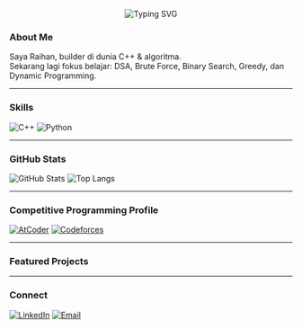 <p align="center">
  <img src="https://readme-typing-svg.demolab.com?font=Fira%20Code&lines=Hi+I%27m+Raihan.;Competitive+Programmer+%26+Learner.;Welcome+to+my+GitHub!;&center=true&width=500&height=100" alt="Typing SVG" />
</p>

###  About Me
Saya Raihan, builder di dunia C++ & algoritma.  
Sekarang lagi fokus belajar: DSA, Brute Force, Binary Search, Greedy, dan Dynamic Programming.

---

###  Skills
![C++](https://img.shields.io/badge/-C++-00599C?style=flat-square&logo=c%2B%2B&logoColor=white)
![Python](https://img.shields.io/badge/-Python-3776AB?style=flat-square&logo=python&logoColor=white)

---

###  GitHub Stats
![GitHub Stats](https://github-readme-stats.vercel.app/api?username=R4ymondback&show_icons=true&theme=tokyonight&count_private=true)
![Top Langs](https://github-readme-stats.vercel.app/api/top-langs/?username=R4ymondback&layout=compact&theme=tokyonight)

---

###  Competitive Programming Profile
[![AtCoder](https://badgen.org/img/atcoder/R4ymondback/rating?label=AtCoder&color=purple)](https://atcoder.jp/users/RE3)
[![Codeforces](https://codeforces-readme-stats.vercel.app/api/card?username=R4ymondback)](https://codeforces.com/profile/RE3)

---

###  Featured Projects

---

###  Connect
[![LinkedIn](https://img.shields.io/badge/LinkedIn-0A66C2?logo=linkedin&logoColor=white)](https://www.linkedin.com/in/username)
[![Email](https://img.shields.io/badge/Email-D14836?logo=gmail&logoColor=white)](mailto:youremail@gmail.com)
